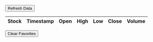 <html>
<head>
    <title>My Favorite Stocks</title>
    <script src="https://code.jquery.com/jquery-3.6.0.min.js"></script>
    <style>
        .sortable {
            cursor: pointer; 
        }
        .favorite {
            color: gold;
            cursor: pointer;
        }
    </style>
    <script>
        var favorites = [];$(document).ready(function() {
            loadFavoritesFromLocalStorage();
            renderTable();
        });
        function loadFavoritesFromLocalStorage() {
            var storedFavorites = localStorage.getItem("favorites");
            if (storedFavorites) {
                favorites = JSON.parse(storedFavorites);
            }
        }
        function renderTable() {
            var $tableBody = $("#favorites-table tbody");$tableBody.empty();
            for (var i = 0; i < favorites.length; i++) {
                var symbol = favorites[i];
                var stockData = JSON.parse(localStorage.getItem(symbol));
                var tableRow = "<tr>" +
                    "<td>" + symbol + "</td>" +
                    "<td>" + stockData.timestamp + "</td>" +
                    "<td>" + stockData.open + "</td>" +
                    "<td>" + stockData.high + "</td>" +
                    "<td>" + stockData.low + "</td>" +
                    "<td>" + stockData.close + "</td>" +
                    "<td>" + stockData.volume + "</td>" +
                    "</tr>";$tableBody.append(tableRow);
            }
        }
        function clearLocalStorage() {
            localStorage.clear();
            favorites = [];
            renderTable();
        }
    </script>
</head>
<body>
    <button onclick="renderTable()">Refresh Data</button>
    <table id="favorites-table">
        <thead>
            <tr>
                <th class="sortable">Stock</th>
                <th class="sortable">Timestamp</th>
                <th class="sortable">Open</th>
                <th class="sortable">High</th>
                <th class="sortable">Low</th>
                <th class="sortable">Close</th>
                <th class="sortable">Volume</th> 
            </tr>
        </thead>
        <tbody>
            <!-- The table body will be populated with favorite stock data -->
        </tbody>
    </table>
    <button onclick="clearLocalStorage()">Clear Favorites</button> 
</body>
</html>